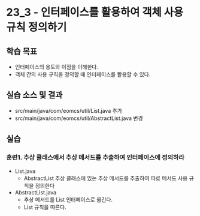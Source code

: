 # 23_3 - 인터페이스를 활용하여 객체 사용 규칙 정의하기

## 학습 목표

- 인터페이스의 용도와 이점을 이해한다.
- 객체 간의 사용 규칙을 정의할 때 인터페이스를 활용할 수 있다.


## 실습 소스 및 결과

- src/main/java/com/eomcs/util/List.java 추가
- src/main/java/com/eomcs/util/AbstractList.java 변경
## 실습

### 훈련1. 추상 클래스에서 추상 메서드를 추출하여 인터페이스에 정의하라

- List.java
  - AbstractList 추상 클래스에 있는 추상 메서드를 추출하여 따로 메서드 사용 규칙을 정의한다
- AbstractList.java
  - 추상 메서드를 List 인터페이스로 옮긴다.
  - List 규칙을 따른다.
